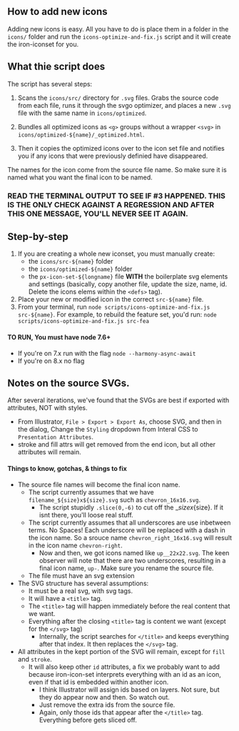 ## How to add new icons
Adding new icons is easy. All you have to do is place them in a folder in the `icons/` folder and run the `icons-optimize-and-fix.js` script and it will create the iron-iconset for you.

## What thie script does
The script has several steps:
1. Scans the `icons/src/` directory for `.svg` files.
Grabs the source code from each file, runs it through the svgo optimizer, and places a new `.svg` file with the same name in `icons/optimized`.

2. Bundles all optimized icons as `<g>` groups without a wrapper `<svg>` in `icons/optimized-${name}/_optimized.html`.

3. Then it copies the optimized icons over to the icon set file and notifies you if any icons that were previously definied have disappeared.

The names for the icon come from the source file name. So make sure it is named what you want the final icon to be named.

### <strong>READ THE TERMINAL OUTPUT TO SEE IF #3 HAPPENED. THIS IS THE ONLY CHECK AGAINST A REGRESSION AND AFTER THIS ONE MESSAGE, YOU'LL NEVER SEE IT AGAIN.</strong>

## Step-by-step
1. If you are creating a whole new iconset, you must manually create:
    * the `icons/src-${name}` folder
    * the `icons/optimized-${name}` folder
    * the `px-icon-set-${longname}` file <strong>WITH</strong> the boilerplate svg elements and settings (basically, copy another file, update the size, name, id. Delete the icons elems within the `<defs>` tag).
2. Place your new or modified icon in the correct `src-${name}` file.
3. From your terminal, run `node scripts/icons-optimize-and-fix.js src-${name}`. For example, to rebuild the feature set, you'd run: `node scripts/icons-optimize-and-fix.js src-fea`

#### TO RUN, You must have node 7.6+
* If you're on 7.x run with the flag `node --harmony-async-await`
* If you're on 8.x no flag

## Notes on the source SVGs.
After several iterations, we've found that the SVGs are best if exported with attributes, NOT with styles.
  * From Illustrator, `File > Export > Export As`, choose SVG, and then in the dialog, Change the `Styling` dropdown from Interal CSS to `Presentation Attributes`.
  * stroke and fill attrs will get removed from the end icon, but all other attributes will remain.

#### Things to know, gotchas, & things to fix
* The source file names will become the final icon name.
  * The script currently assumes that we have `filename_${size}x${size}.svg` such as `chevron_16x16.svg`.
    * The script stupidly `.slice(0,-6)` to cut off the _${size}x${size}. If it isnt there, you'll loose real stuff.
  * The script currently assumes that all underscores are use inbetween terms. No Spaces! Each underscore will be replaced with a dash in the icon name. So a srouce name `chevron_right_16x16.svg` will result in the icon name `chevron-right`.
    * Now and then, we got icons named like `up__22x22.svg`. The keen observer will note that there are two underscores, resulting in a final icon name, `up-`. Make sure you rename the source file.
  * The file must have an svg extension
* The SVG structure has several assumptions:
  * It must be a real svg, with svg tags.
  * It will have a `<title>` tag.
  * The `<title>` tag will happen immediately before the real content that we want.
  * Everything after the closing `<title>` tag is content we want (except for the `</svg>` tag)
    * Internally, the script searches for `</title>` and keeps everything after that index. It then replaces the `</svg>` tag.
* All attributes in the kept portion of the SVG will remain, except for `fill` and `stroke`.
  * It will also keep other `id` attributes, a fix we probably want to add because iron-icon-set interprets everything with an id as an icon, even if that id is embedded within another icon.
      * I think Illustrator will assign ids based on layers. Not sure, but they do appear now and then. So watch out.
      * Just remove the extra ids from the source file.
      * Again, only those ids that appear after the `</title>` tag. Everything before gets sliced off.

